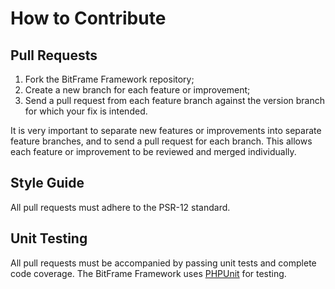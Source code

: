 # How to Contribute

## Pull Requests

1. Fork the BitFrame Framework repository;
1. Create a new branch for each feature or improvement;
1. Send a pull request from each feature branch against the version branch for which your fix is intended.

It is very important to separate new features or improvements into separate feature branches, and to send a pull request for each branch. This allows each feature or improvement to be reviewed and merged individually.

## Style Guide

All pull requests must adhere to the PSR-12 standard.

## Unit Testing

All pull requests must be accompanied by passing unit tests and complete code coverage. The BitFrame Framework uses [PHPUnit](https://phpunit.de/) for testing.